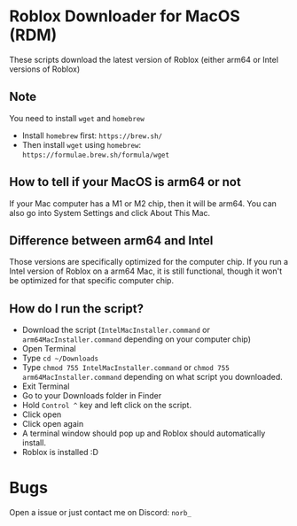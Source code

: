 # Roblox Downloader for MacOS (RDM)
These scripts download the latest version of Roblox (either arm64 or Intel versions of Roblox)

## Note
You need to install `wget` and `homebrew`
- Install `homebrew` first: `https://brew.sh/`
- Then install `wget` using `homebrew`: `https://formulae.brew.sh/formula/wget`

## How to tell if your MacOS is arm64 or not
If your Mac computer has a M1 or M2 chip, then it will be arm64. You can also go into System Settings and click About This Mac.
## Difference between arm64 and Intel
Those versions are specifically optimized for the computer chip.
If you run a Intel version of Roblox on a arm64 Mac, it is still functional, though it won't be optimized for that specific computer chip.
## How do I run the script?
- Download the script (`IntelMacInstaller.command` or `arm64MacInstaller.command` depending on your computer chip)
- Open Terminal
- Type `cd ~/Downloads`
- Type `chmod 755 IntelMacInstaller.command` or `chmod 755 arm64MacInstaller.command` depending on what script you downloaded.
- Exit Terminal
- Go to your Downloads folder in Finder
- Hold `Control ^` key and left click on the script.
- Click open
- Click open again
- A terminal window should pop up and Roblox should automatically install.
- Roblox is installed :D
# Bugs 
Open a issue or just contact me on Discord: `norb_`
